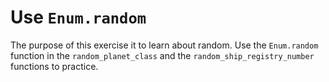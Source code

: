 # Use `Enum.random`

The purpose of this exercise it to learn about random. Use the `Enum.random` function in the `random_planet_class` and the `random_ship_registry_number` functions to practice.